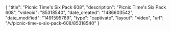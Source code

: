 {
    "title": "Picnic Time's Six Pack 608",
    "description": "Picnic Time's Six Pack 608",
    "videoid": "85318540",
    "date_created": "1486603542",
    "date_modified": "1491595789",
    "type": "captivate",
    "layout": "video",
    "url": "\/v\/picnic-time-s-six-pack-608\/85318540"
}